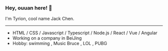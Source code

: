 ### Hey, ouuan here! 👋
I'm Tyrion, cool name Jack Chen.
***
- HTML / CSS / Javascript / Typescript / Node.js / React / Vue / Angular
- Working on a company in BeiJing
- Hobby: swimming , Music Bruce , LOL , PUBG